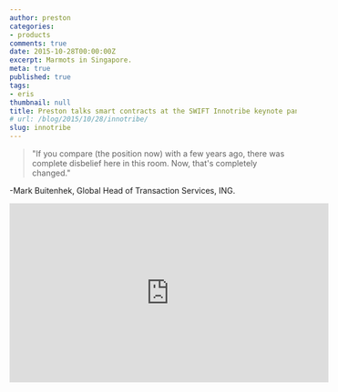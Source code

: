 ```yaml
---
author: preston
categories:
- products
comments: true
date: 2015-10-28T00:00:00Z
excerpt: Marmots in Singapore.
meta: true
published: true
tags:
- eris
thumbnail: null
title: Preston talks smart contracts at the SWIFT Innotribe keynote panel 2015
# url: /blog/2015/10/28/innotribe/
slug: innotribe
---
```


> "If you compare (the position now) with a few years ago, there was complete disbelief here in this room. Now, that's completely changed."

-Mark Buitenhek, Global Head of Transaction Services, ING.

<iframe width="560" height="315" src="https://www.youtube.com/embed/mLWhU3f0xlc" frameborder="0" allowfullscreen></iframe>
